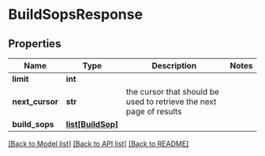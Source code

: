 # BuildSopsResponse

## Properties
Name | Type | Description | Notes
------------ | ------------- | ------------- | -------------
**limit** | **int** |  | 
**next_cursor** | **str** | the cursor that should be used to retrieve the next page of results | 
**build_sops** | [**list[BuildSop]**](BuildSop.md) |  | 

[[Back to Model list]](../README.md#documentation-for-models) [[Back to API list]](../README.md#documentation-for-api-endpoints) [[Back to README]](../README.md)



